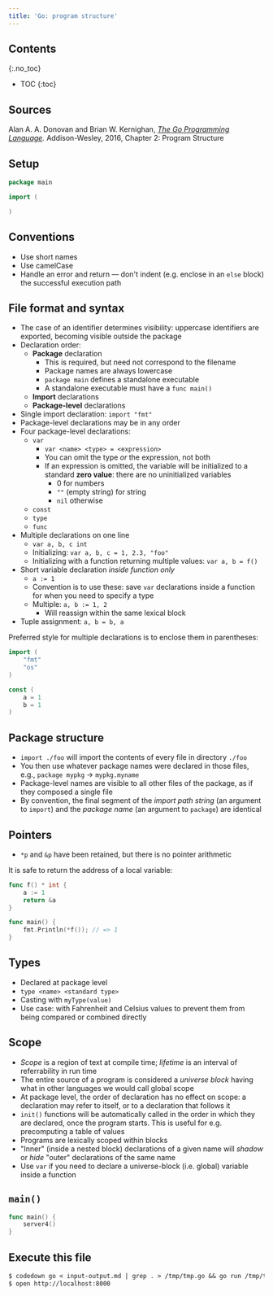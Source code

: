 ```yaml
---
title: 'Go: program structure'
---
```


## Contents
{:.no_toc}

* TOC
{:toc}


## Sources

Alan A. A. Donovan and Brian W. Kernighan, *[The Go Programming Language].*
Addison-Wesley, 2016, Chapter 2: Program Structure

[The Go Programming Language]: http://www.gopl.io/


## Setup

```go
package main

import (

)
```

## Conventions

* Use short names
* Use camelCase
* Handle an error and return — don't indent (e.g. enclose in an `else` block) the successful execution path


## File format and syntax

* The case of an identifier determines visibility: uppercase identifiers are exported, becoming visible outside the package
* Declaration order:
    - **Package** declaration
        + This is required, but need not correspond to the filename
        + Package names are always lowercase
        + `package main` defines a standalone executable
        + A standalone executable must have a `func main()`
    - **Import** declarations
    - **Package-level** declarations
* Single import declaration: `import "fmt"`
* Package-level declarations may be in any order
* Four package-level declarations:
    - `var`
        + `var <name> <type> = <expression>`
        + You can omit the type *or* the expression, not both
        + If an expression is omitted, the variable will be initialized to a standard **zero value**: there are no uninitialized variables
            * 0 for numbers
            * `""` (empty string) for string
            * `nil` otherwise
    - `const`
    - `type`
    - `func`
* Multiple declarations on one line
    - `var a, b, c int`
    - Initializing: `var a, b, c = 1, 2.3, "foo"`
    - Initializing with a function returning multiple values: `var a, b = f()`
* Short variable declaration *inside function only*
    - `a := 1`
    - Convention is to use these: save `var` declarations inside a function for when you need to specify a type
    - Multiple: `a, b := 1, 2`
        + Will reassign within the same lexical block
* Tuple assignment: `a, b = b, a`

Preferred style for multiple declarations is to enclose them in parentheses:

```go
import (
    "fmt"
    "os"
)
```

```go
const (
    a = 1
    b = 1
)
```


## Package structure

* `import ./foo` will import the contents of every file in directory `./foo`
* You then use whatever package names were declared in those files, e.g., `package mypkg` → `mypkg.myname`
* Package-level names are visible to all other files of the package, as if they composed a single file
* By convention, the final segment of the *import path string* (an argument to `import`) and the *package name* (an argument to `package`) are identical


## Pointers

* `*p` and `&p` have been retained, but there is no pointer arithmetic

It is safe to return the address of a local variable:

```go
func f() * int {
    a := 1
    return &a
}

func main() {
    fmt.Println(*f()); // => 1
}
```


## Types

* Declared at package level
* `type <name> <standard type>`
* Casting with `myType(value)`
* Use case: with Fahrenheit and Celsius values to prevent them from being compared or combined directly


## Scope

* *Scope* is a region of text at compile time; *lifetime* is an interval of referrability in run time
* The entire source of a program is considered a *universe block* having what in other languages we would call global scope
* At package level, the order of declaration has no effect on scope: a declaration may refer to itself, or to a declaration that follows it
* `init()` functions will be automatically called in the order in which they are declared, once the program starts. This is useful for e.g. precomputing a table of values
* Programs are lexically scoped within blocks
* "Inner" (inside a nested block) declarations of a given name will *shadow* or *hide* "outer" declarations of the same name
* Use `var` if you need to declare a universe-block (i.e. global) variable inside a function


## `main()`

```go
func main() {
    server4()
}
```


## Execute this file

```txt
$ codedown go < input-output.md | grep . > /tmp/tmp.go && go run /tmp/tmp.go &
$ open http://localhost:8000
```
